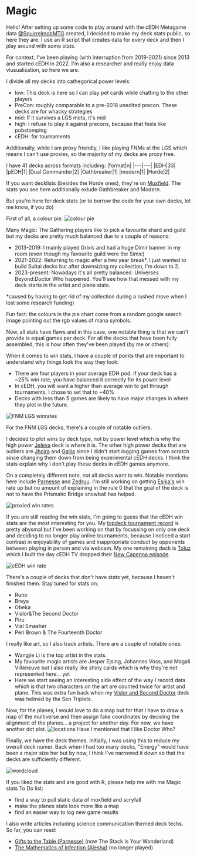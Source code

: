 # Magic

Hello! 
After setting up some code to play around with the cEDH Metagame data [@SquirrelmobMTG](https://twitter.com/SquirrelmobMTG) created, I decided to make my deck stats public, so here they are. I use an R script that creates data for every deck and then I play around with some stats. 

For context, I've been playing (with interruption from 2019-2021) since 2013 and started cEDH in 2022.  I'm also a researcher and really enjoy data viusualisation, so here we are. 

I divide all my decks into cathegorical power levels: 
- low: This deck is here so I can play pet cards while chatting to the other players 
- PreCon: roughly comparable to a pre-2018 unedited precon. These decks are for whacky strategies 
- mid: If it survives a LGS meta, it's mid 
- high: I refuse to play it against precons, because that feels like pubstomping 
- cEDH: for tournaments

Additionally, while I am proxy friendly, I like playing FNMs at the LGS which means I can't use proxies, so the majority of my decks are proxy free. 

I have 41 decks across formats including: 
|format|n|
|---|---|
|EDH|33|
|pEDH|1|
|Dual Commander|2|
|Oathbreaker|1|
|modern|1|
|Horde|2|

If you want decklists (besides the Horde ones), they're on [Moxfield](https://www.moxfield.com/users/AliceInQuantumland). The stats you see here additionally exlude Oathbreaker and Modern. 

But you're here for deck stats (or to borrow the code for your own decks, let me know, if you do)

First of all, a colour pie. 
![colour pie](col.png)

Many Magic: The Gathering players like to pick a favourite shard and guild but my decks are pretty much balanced due to a couple of reasons: 
- 2013-2019: I mainly played Grixis and had a huge Dimir banner in my room (even though my favourite guild were the Simic)
- 2021-2022: Returning to magic after a two year break*, I just wanted to build Sultai decks but after downsizing my collection, I'm down to 2.
- 2023-present: Nowadays it's all pretty balanced. Universes Beyond:Doctor Who happened. You'll see how that messed with my deck starts in the artist and plane stats.

*caused by having to get rid of my collection during a rushed move when I lost some research funding)

Fun fact: the colours in the pie chart come from a random google search image pointing out the rgb values of mana symbols.

Now, all stats have flaws and in this case, one notable thing is that we can't provide is equal games per deck. For all the decks that have been fully assembled, this is how often they've been played (by me or others): 

When it comes to win stats, I have a couple of points that are important to understand why things look the way they look: 
- There are four players in your average EDH pod. If your deck has a ~25% win rate, you have balanced it correctly for its power level
- In cEDH, you will want a higher than average win to get through tournaments. I chose to set that to ~40%
- Decks with less than 5 games are likely to have major changes in where they plot in the future. 

![FNM LGS winrates](played.png)

For the FNM LGS decks, there's a couple of notable outliers. 

I decided to plot wins by deck type, not by power level which is why the high power [Jeleva](https://www.moxfield.com/decks/wa9WtU4FeEO7RsyPj5zawg) deck is where it is. The other high power decks that are outliers are [Jhoira](https://www.moxfield.com/decks/jLFKB8hsVEalMDUZzieFDQ) and [Gallia](https://www.moxfield.com/decks/HuLxRxvIu0WlLzUwmdk46g) since I didn't start logging games from scratch since changing them down from being experimental cEDH decks. I think the stats explain why I don't play these decks in cEDH games anymore. 

On a completely different note, not all decks want to win. Notable mentions here include [Parnesse](https://www.moxfield.com/decks/FxogC8HyLESeMO0RKeZ5iQ) and [Zedruu](https://www.moxfield.com/decks/OyJB7Ux9cUyQ8c9tzjDpzg). I'm still working on getting [Esika's](https://www.moxfield.com/decks/0WLCVK5L7kCZUuW1V2PMtg) win rate up but no amount of explaining in the rule 0 that the goal of the deck is not to have the Prismatic Bridge snowball has helped. 

![proxied win rates](proxied.png)

If you are still reading the win stats, I'm going to guess that the cEDH win stats are the most interesting for you. My [topdeck tournament record](https://topdeck.gg/profile/Kr4LkhkJa8bPBUasCL0Olu13D153) is pretty abysmal but I've been working on that by focussing on only one deck and deciding to no longer play online tournaments, because I noticed a start contrast in enjoyability of games and inappropriate conduct by opponents between playing in person and via webcam. My one remaining deck is [Toluz](https://www.moxfield.com/decks/jIQUKoqnmUi560I-XWEWWg) which I built the day cEDH TV dropped their [New Capenna episode](https://www.youtube.com/watch?v=ggs5vaB3JHw&pp=ygUTY2VkaCB0diBuZXcgY2FwZW5uYQ%3D%3D). 

![cEDH win rate](cEDH_results.png)

There's a couple of decks that don't have stats yet, because I haven't finished them. Stay tuned for stats on: 
- Runo
- Breya
- Obeka
- Vislor&The Second Doctor
- Piru
- Vial Smasher
- Peri Brown & The Fourteenth Doctor

I really like art, so I also track artists. There are a couple of notable ones: 
- Wangjie Li is the top artist in the stats.
- My favourite magic artists are Jesper Ejsing, Johannes Voss, and Magali Villeneuve but I also really like shiny cards which is why they're not represented here... yet
- Here we start seeing an interesting side effect of the way I record data which is that two characters on the art are counted twice for artist and plane. This was extra fun back when my [Vislor and Second Doctor](https://www.moxfield.com/decks/fD7I-DpVe0eQ1xVii4L7cg) deck was helmed by the Sen Triplets. 

Now, for the planes, I would love to do a map but for that I have to draw a map of the multiverse and then assign fake coordinates by deciding the alignment of the planes... a project for another day. For now, we have another dot plot. 
![locations](locations.png)
Have I mentioned that I like Doctor Who?

Finally, we have the deck themes. Initially, I was using this to reduce my overall deck numer. Back when I had too many decks, "Energy" would have been a major size her but by now, I think I've narrowed it down so that the decks are sufficiently different. 

![wordcloud](wordcloud.png)

If you liked the stats and are good with R, please help me with me Magic stats To Do list:
- find a way to pull static data of moxfield and scryfall
- make the planes stats look more like a map
- find an easier way to log new game results 


I also write articles including science communication themed deck techs. So far, you can read: 
- [Gifts to the Table (Parnesse)](https://quantumlandbooks.tumblr.com/post/688027749349228544/gifts) (now The Stack Is Your Wonderland)
- [The Mathematics of Infection (Alesha)](https://quantumlandbooks.tumblr.com/post/678417387877449728/the-mathematics-of-infection) (no longer played)
